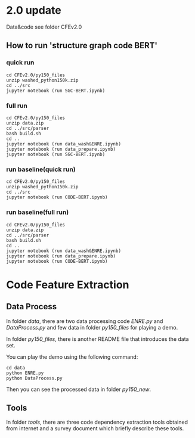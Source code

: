 # 2.0 update

Data&code see folder CFEv2.0

## How to run 'structure graph code BERT'

### quick run

```
cd CFEv2.0/py150_files
unzip washed_python150k.zip
cd ../src
jupyter notebook (run SGC-BERT.ipynb)
```

### full run

```
cd CFEv2.0/py150_files
unzip data.zip
cd ../src/parser
bash build.sh
cd ..
jupyter notebook (run data_wash&ENRE.ipynb)
jupyter notebook (run data_prepare.ipynb)
jupyter notebook (run SGC-BERT.ipynb)
```

### run baseline(quick run)

```
cd CFEv2.0/py150_files
unzip washed_python150k.zip
cd ../src
jupyter notebook (run CODE-BERT.ipynb)
```

### run baseline(full run)

```
cd CFEv2.0/py150_files
unzip data.zip
cd ../src/parser
bash build.sh
cd ..
jupyter notebook (run data_wash&ENRE.ipynb)
jupyter notebook (run data_prepare.ipynb)
jupyter notebook (run CODE-BERT.ipynb)
```

# Code Feature Extraction

## Data Process

In folder *data*, there are two data processing code *ENRE.py* and *DataProcess.py* and few data in folder *py150_files* for playing a demo.

In folder *py150_files*, there is another README file that introduces the data set.

You can play the demo using the following command:

```
cd data
python ENRE.py
python DataProcess.py
```

Then you can see the processed data in folder *py150_new*.

## Tools

In folder *tools*, there are three code dependency extraction tools obtained from internet and a survey document which briefly describe these tools.

